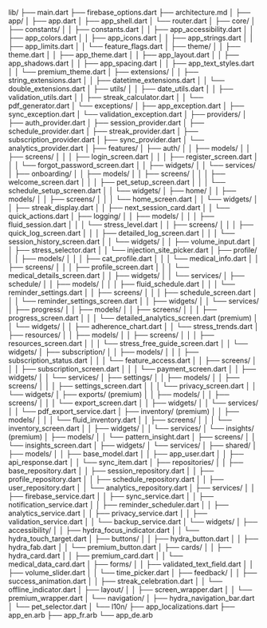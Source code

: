 lib/
├── main.dart
├── firebase_options.dart
├── architecture.md
│
├── app/
│   ├── app.dart
│   ├── app_shell.dart
│   └── router.dart
│
├── core/
│   ├── constants/
│   │   ├── constants.dart
│   │   ├── app_accessibility.dart
│   │   ├── app_colors.dart
│   │   ├── app_icons.dart
│   │   ├── app_strings.dart
│   │   ├── app_limits.dart
│   │   └── feature_flags.dart
│   ├── theme/
│   │   ├── theme.dart
│   │   ├── app_theme.dart
│   │   ├── app_layout.dart
│   │   ├── app_shadows.dart
│   │   ├── app_spacing.dart
│   │   ├── app_text_styles.dart
│   │   └── premium_theme.dart
│   ├── extensions/
│   │   ├── string_extensions.dart
│   │   ├── datetime_extensions.dart
│   │   └── double_extensions.dart
│   ├── utils/
│   │   ├── date_utils.dart
│   │   ├── validation_utils.dart
│   │   ├── streak_calculator.dart
│   │   └── pdf_generator.dart
│   └── exceptions/
│       ├── app_exception.dart
│       ├── sync_exception.dart
│       └── validation_exception.dart
│
├── providers/
│   ├── auth_provider.dart
│   ├── session_provider.dart
│   ├── schedule_provider.dart
│   ├── streak_provider.dart
│   ├── subscription_provider.dart
│   ├── sync_provider.dart
│   └── analytics_provider.dart
│
├── features/
│   ├── auth/
│   │   ├── models/
│   │   ├── screens/
│   │   │   ├── login_screen.dart
│   │   │   ├── register_screen.dart
│   │   │   └── forgot_password_screen.dart
│   │   ├── widgets/
│   │   └── services/
│   ├── onboarding/
│   │   ├── models/
│   │   ├── screens/
│   │   │   ├── welcome_screen.dart
│   │   │   ├── pet_setup_screen.dart
│   │   │   └── schedule_setup_screen.dart
│   │   └── widgets/
│   ├── home/
│   │   ├── models/
│   │   ├── screens/
│   │   │   └── home_screen.dart
│   │   └── widgets/
│   │       ├── streak_display.dart
│   │       ├── next_session_card.dart
│   │       └── quick_actions.dart
│   ├── logging/
│   │   ├── models/
│   │   │   ├── fluid_session.dart
│   │   │   └── stress_level.dart
│   │   ├── screens/
│   │   │   ├── quick_log_screen.dart
│   │   │   ├── detailed_log_screen.dart
│   │   │   └── session_history_screen.dart
│   │   └── widgets/
│   │       ├── volume_input.dart
│   │       ├── stress_selector.dart
│   │       └── injection_site_picker.dart
│   ├── profile/
│   │   ├── models/
│   │   │   ├── cat_profile.dart
│   │   │   └── medical_info.dart
│   │   ├── screens/
│   │   │   ├── profile_screen.dart
│   │   │   └── medical_details_screen.dart
│   │   ├── widgets/
│   │   └── services/
│   ├── schedule/
│   │   ├── models/
│   │   │   ├── fluid_schedule.dart
│   │   │   └── reminder_settings.dart
│   │   ├── screens/
│   │   │   ├── schedule_screen.dart
│   │   │   └── reminder_settings_screen.dart
│   │   ├── widgets/
│   │   └── services/
│   ├── progress/
│   │   ├── models/
│   │   ├── screens/
│   │   │   ├── progress_screen.dart
│   │   │   └── detailed_analytics_screen.dart (premium)
│   │   └── widgets/
│   │       ├── adherence_chart.dart
│   │       └── stress_trends.dart
│   ├── resources/
│   │   ├── models/
│   │   ├── screens/
│   │   │   ├── resources_screen.dart
│   │   │   └── stress_free_guide_screen.dart
│   │   └── widgets/
│   ├── subscription/
│   │   ├── models/
│   │   │   ├── subscription_status.dart
│   │   │   └── feature_access.dart
│   │   ├── screens/
│   │   │   ├── subscription_screen.dart
│   │   │   └── payment_screen.dart
│   │   ├── widgets/
│   │   └── services/
│   ├── settings/
│   │   ├── models/
│   │   ├── screens/
│   │   │   ├── settings_screen.dart
│   │   │   └── privacy_screen.dart
│   │   └── widgets/
│   ├── exports/ (premium)
│   │   ├── models/
│   │   ├── screens/
│   │   │   └── export_screen.dart
│   │   ├── widgets/
│   │   └── services/
│   │       └── pdf_export_service.dart
│   ├── inventory/ (premium)
│   │   ├── models/
│   │   │   └── fluid_inventory.dart
│   │   ├── screens/
│   │   │   └── inventory_screen.dart
│   │   ├── widgets/
│   │   └── services/
│   └── insights/ (premium)
│       ├── models/
│       │   └── pattern_insight.dart
│       ├── screens/
│       │   └── insights_screen.dart
│       ├── widgets/
│       └── services/
│
├── shared/
│   ├── models/
│   │   ├── base_model.dart
│   │   ├── app_user.dart
│   │   ├── api_response.dart
│   │   └── sync_item.dart
│   ├── repositories/
│   │   ├── base_repository.dart
│   │   ├── session_repository.dart
│   │   ├── profile_repository.dart
│   │   ├── schedule_repository.dart
│   │   ├── user_repository.dart
│   │   └── analytics_repository.dart
│   ├── services/
│   │   ├── firebase_service.dart
│   │   ├── sync_service.dart
│   │   ├── notification_service.dart
│   │   ├── reminder_scheduler.dart
│   │   ├── analytics_service.dart
│   │   ├── privacy_service.dart
│   │   ├── validation_service.dart
│   │   └── backup_service.dart
│   └── widgets/
│       ├── accessibility/
│       │   ├── hydra_focus_indicator.dart
│       │   └── hydra_touch_target.dart
│       ├── buttons/
│       │   ├── hydra_button.dart
│       │   ├── hydra_fab.dart
│       │   └── premium_button.dart
│       ├── cards/
│       │   ├── hydra_card.dart
│       │   ├── premium_card.dart
│       │   └── medical_data_card.dart
│       ├── forms/
│       │   ├── validated_text_field.dart
│       │   ├── volume_slider.dart
│       │   └── time_picker.dart
│       ├── feedback/
│       │   ├── success_animation.dart
│       │   ├── streak_celebration.dart
│       │   └── offline_indicator.dart
│       ├── layout/
│       │   ├── screen_wrapper.dart
│       │   └── premium_wrapper.dart
│       └── navigation/
│           ├── hydra_navigation_bar.dart
│           └── pet_selector.dart
│
└── l10n/
    ├── app_localizations.dart
    ├── app_en.arb
    ├── app_fr.arb
    └── app_de.arb